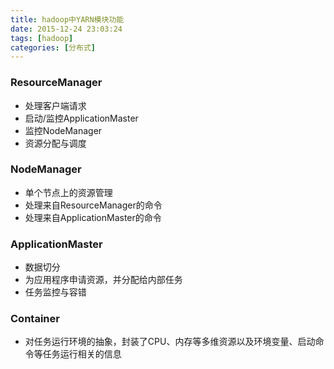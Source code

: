 ```yaml
---
title: hadoop中YARN模块功能
date: 2015-12-24 23:03:24
tags: [hadoop]
categories: [分布式]
---
```

### **ResourceManager**
* 处理客户端请求
* 启动/监控ApplicationMaster
* 监控NodeManager
* 资源分配与调度

### **NodeManager**
* 单个节点上的资源管理
* 处理来自ResourceManager的命令
* 处理来自ApplicationMaster的命令
<!--more-->
### **ApplicationMaster**
* 数据切分
* 为应用程序申请资源，并分配给内部任务
* 任务监控与容错

### **Container**
* 对任务运行环境的抽象，封装了CPU、内存等多维资源以及环境变量、启动命令等任务运行相关的信息
